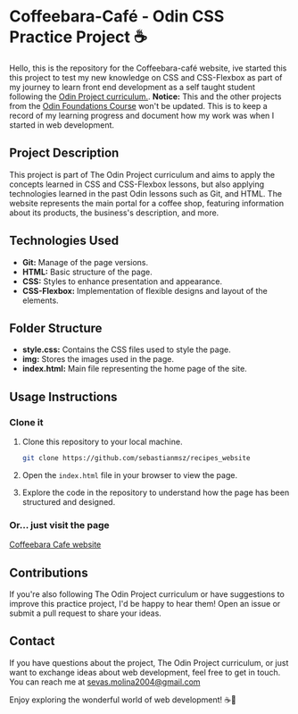 # Coffeebara-Café - Odin CSS Practice Project ☕️
Hello, this is the repository for the Coffeebara-café website, ive started this this project to test my new knowledge on CSS and CSS-Flexbox as part of my journey to learn front end development as a self taught student following the [Odin Project curriculum.](https://www.theodinproject.com/dashboard). **Notice:** This and the other projects from the [Odin Foundations Course](https://www.theodinproject.com/paths/foundations/courses/foundations) won't be updated. This is to keep a record of my learning progress and document how my work was when I started in web development.

## Project Description

This project is part of The Odin Project curriculum and aims to apply the concepts learned in CSS and CSS-Flexbox lessons, but also applying technologies learned in the past Odin lessons such as Git, and HTML. The website represents the main portal for a coffee shop, featuring information about its products, the business's description, and more.

## Technologies Used

- **Git:** Manage of the page versions.
- **HTML:** Basic structure of the page.
- **CSS:** Styles to enhance presentation and appearance.
- **CSS-Flexbox:** Implementation of flexible designs and layout of the elements.

## Folder Structure

- **style.css:** Contains the CSS files used to style the page.
- **img:** Stores the images used in the page.
- **index.html:** Main file representing the home page of the site.

## Usage Instructions

### Clone it
1. Clone this repository to your local machine.
   ```bash
   git clone https://github.com/sebastianmsz/recipes_website
   ```

2. Open the `index.html` file in your browser to view the page.

3. Explore the code in the repository to understand how the page has been structured and designed.

### Or... just visit the page
[Coffeebara Cafe website](https://github.com/sebastianmsz/coffeebara-website)


## Contributions

If you're also following The Odin Project curriculum or have suggestions to improve this practice project, I'd be happy to hear them! Open an issue or submit a pull request to share your ideas.

## Contact

If you have questions about the project, The Odin Project curriculum, or just want to exchange ideas about web development, feel free to get in touch. You can reach me at sevas.molina2004@gmail.com

Enjoy exploring the wonderful world of web development! ☕️🚀
